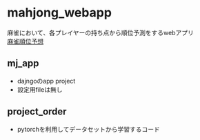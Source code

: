 # mahjong_webapp
麻雀において、各プレイヤーの持ち点から順位予測をするwebアプリ  
[麻雀順位予想](https://mj-chanpuku.com/mj_app/)
## mj_app
- dajngoのapp project
- 設定用fileは無し

## project_order
- pytorchを利用してデータセットから学習するコード
  
